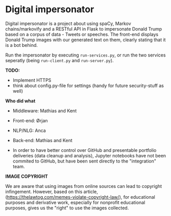 # Digital impersonator

Digital impersonator is a project about using spaCy, Markov chains/markovify and a RESTful API in Flask to impersonate Donald Trump based on a corpus of data - Tweets or speeches. The front-end displays Donald Trump images with our generated text on them, clearly stating that it is a bot behind. 

Run the impersonator by executing `run-services.py`, or run the two services seperatly (being `run-client.py` and `run-server.py`).

**TODO:**

* Implement HTTPS
* think about config.py-file for settings (handy for future security-stuff as well)

**Who did what**

* Middleware: Mathias and Kent
* Front-end: Ørjan
* NLP/NLG: Anca
* Back-end: Mathias and Kent

* In order to have better control over GitHub and presentable portfolio deliveries (data cleanup and analysis), Jupyter notebooks have not been commited to GitHub, but have been sent directly to the "integration" team. 

**IMAGE COPYRIGHT** 

We are aware that using images from online sources can lead to copyright infingement. However, based on this article, (https://thelawtog.com/memes-violate-copyright-law/), for educational purposes and derivative work, especially for nonprofit educational purposes, gives us the "right" to use the images collected. 
